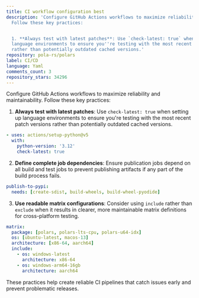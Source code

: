 ```yaml
---
title: CI workflow configuration best
description: 'Configure GitHub Actions workflows to maximize reliability and maintainability.
  Follow these key practices:


  1. **Always test with latest patches**: Use `check-latest: true` when setting up
  language environments to ensure you''re testing with the most recent patch versions
  rather than potentially outdated cached versions.'
repository: pola-rs/polars
label: CI/CD
language: Yaml
comments_count: 3
repository_stars: 34296
---
```


Configure GitHub Actions workflows to maximize reliability and maintainability. Follow these key practices:

1. **Always test with latest patches**: Use `check-latest: true` when setting up language environments to ensure you're testing with the most recent patch versions rather than potentially outdated cached versions.

```yaml
- uses: actions/setup-python@v5
  with:
    python-version: '3.12'
    check-latest: true
```

2. **Define complete job dependencies**: Ensure publication jobs depend on all build and test jobs to prevent publishing artifacts if any part of the build process fails.

```yaml
publish-to-pypi:
  needs: [create-sdist, build-wheels, build-wheel-pyodide]
```

3. **Use readable matrix configurations**: Consider using `include` rather than `exclude` when it results in clearer, more maintainable matrix definitions for cross-platform testing.

```yaml
matrix:
  package: [polars, polars-lts-cpu, polars-u64-idx]
  os: [ubuntu-latest, macos-13]
  architecture: [x86-64, aarch64]
  include:
    - os: windows-latest
      architecture: x86-64
    - os: windows-arm64-16gb
      architecture: aarch64
```

These practices help create reliable CI pipelines that catch issues early and prevent problematic releases.